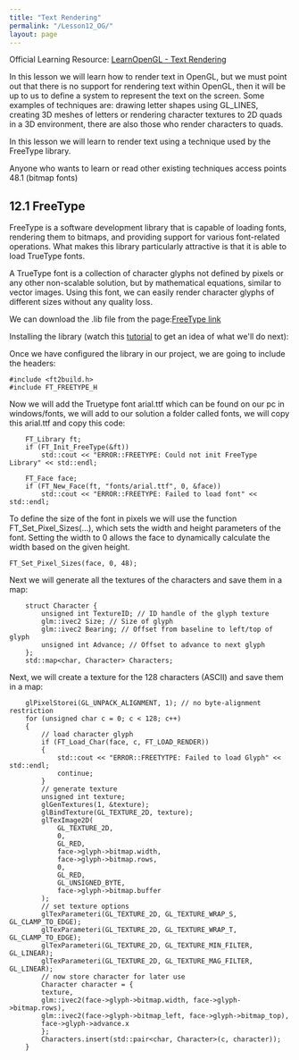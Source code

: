 ```yaml
---
title: "Text Rendering"
permalink: "/Lesson12_OG/"
layout: page
---
```


Official Learning Resource: [LearnOpenGL - Text Rendering](https://learnopengl.com/In-Practice/Text-Rendering)

In this lesson we will learn how to render text in OpenGL, but we must point out that there is no support for rendering text within OpenGL, then it will be up to us to define a system to represent the text on the screen.
Some examples of techniques are: drawing letter shapes using GL_LINES, creating 3D meshes of letters or rendering character textures to 2D quads in a 3D environment, there are also those who render characters to quads.

In this lesson we will learn to render text using a technique used by the FreeType library.

Anyone who wants to learn or read other existing techniques access points 48.1 (bitmap fonts)



## 12.1 FreeType

FreeType is a software development library that is capable of loading fonts, rendering them to bitmaps, and providing support for various font-related operations.
What makes this library particularly attractive is that it is able to load TrueType fonts.

A TrueType font is a collection of character glyphs not defined by pixels or any other non-scalable solution, but by mathematical equations, similar to vector images. Using this font, we can easily render character glyphs of different sizes without any quality loss.

We can download the .lib file from the page:[FreeType link](https://freetype.org/)

Installing the library (watch this [tutorial](https://www.youtube.com/watch?v=qW_8Dyq2asc) to get an idea of ​​what we'll do next):


Once we have configured the library in our project, we are going to include the headers:
```
#include <ft2build.h>
#include FT_FREETYPE_H
```
Now we will add the Truetype font arial.ttf which can be found on our pc in windows/fonts, we will add to our solution a folder called fonts, we will copy this arial.ttf and copy this code:
```
	FT_Library ft;
	if (FT_Init_FreeType(&ft))
		std::cout << "ERROR::FREETYPE: Could not init FreeType Library" << std::endl;

	FT_Face face;
	if (FT_New_Face(ft, "fonts/arial.ttf", 0, &face))
		std::cout << "ERROR::FREETYPE: Failed to load font" << std::endl;
```

To define the size of the font in pixels we will use the function FT_Set_Pixel_Sizes(…), which sets the width and height parameters of the font. Setting the width to 0 allows the face to dynamically calculate the width based on the given height.
```
FT_Set_Pixel_Sizes(face, 0, 48);
```
Next we will generate all the textures of the characters and save them in a map:
```
	struct Character {
		unsigned int TextureID; // ID handle of the glyph texture
		glm::ivec2 Size; // Size of glyph
		glm::ivec2 Bearing; // Offset from baseline to left/top of glyph
		unsigned int Advance; // Offset to advance to next glyph
	};
	std::map<char, Character> Characters;
```

Next, we will create a texture for the 128 characters (ASCII) and save them in a map:
```
	glPixelStorei(GL_UNPACK_ALIGNMENT, 1); // no byte-alignment restriction
	for (unsigned char c = 0; c < 128; c++)
	{
		// load character glyph
		if (FT_Load_Char(face, c, FT_LOAD_RENDER))
		{
			std::cout << "ERROR::FREETYTPE: Failed to load Glyph" << std::endl;
			continue;
		}
		// generate texture
		unsigned int texture;
		glGenTextures(1, &texture);
		glBindTexture(GL_TEXTURE_2D, texture);
		glTexImage2D(
			GL_TEXTURE_2D,
			0,
			GL_RED,
			face->glyph->bitmap.width,
			face->glyph->bitmap.rows,
			0,
			GL_RED,
			GL_UNSIGNED_BYTE,
			face->glyph->bitmap.buffer
		);
		// set texture options
		glTexParameteri(GL_TEXTURE_2D, GL_TEXTURE_WRAP_S, GL_CLAMP_TO_EDGE);
		glTexParameteri(GL_TEXTURE_2D, GL_TEXTURE_WRAP_T, GL_CLAMP_TO_EDGE);
		glTexParameteri(GL_TEXTURE_2D, GL_TEXTURE_MIN_FILTER, GL_LINEAR);
		glTexParameteri(GL_TEXTURE_2D, GL_TEXTURE_MAG_FILTER, GL_LINEAR);
		// now store character for later use
		Character character = {
		texture,
		glm::ivec2(face->glyph->bitmap.width, face->glyph->bitmap.rows),
		glm::ivec2(face->glyph->bitmap_left, face->glyph->bitmap_top),
		face->glyph->advance.x
		};
		Characters.insert(std::pair<char, Character>(c, character));
	}
```





